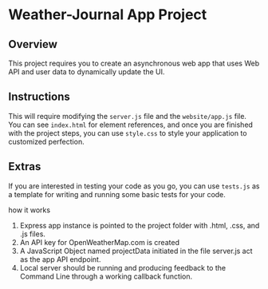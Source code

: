 # Weather-Journal App Project

## Overview
This project requires you to create an asynchronous web app that uses Web API and user data to dynamically update the UI. 

## Instructions
This will require modifying the `server.js` file and the `website/app.js` file. You can see `index.html` for element references, and once you are finished with the project steps, you can use `style.css` to style your application to customized perfection.

## Extras
If you are interested in testing your code as you go, you can use `tests.js` as a template for writing and running some basic tests for your code.

how it works
1. Express app instance is pointed to the project folder with .html, .css, and .js files.
2. An API key for OpenWeatherMap.com is created
3. A JavaScript Object named projectData initiated in the file server.js act as the app API endpoint.
4. Local server should be running and producing feedback to the Command Line through a working callback function.